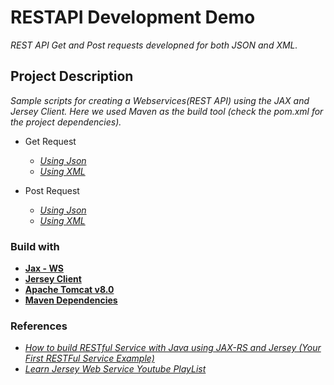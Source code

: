 # RESTAPI Development Demo

*REST API Get and Post requests developned for both JSON and XML.*

## Project Description

*Sample scripts for creating a Webservices(REST API) using the JAX and Jersey Client. Here we used Maven as the build tool (check the pom.xml for the project dependencies).*

* Get Request
  * *[Using Json](https://github.com/AniketNeogy/RestAPIDevelopmentDemo/blob/master/src/com/aniket/get/RestResponseJSONService.java)*
  * *[Using XML](https://github.com/AniketNeogy/RestAPIDevelopmentDemo/blob/master/src/com/aniket/get/RestResponseXMLService.java)*

* Post Request
  * *[Using Json](https://github.com/AniketNeogy/RestAPIDevelopmentDemo/blob/master/src/com/aniket/post/RestRequestJSONService.java)*
  * *[Using XML](https://github.com/AniketNeogy/RestAPIDevelopmentDemo/blob/master/src/com/aniket/post/RestRequestXMLService.java)*

### Build with

- **[Jax - WS](https://www.javatpoint.com/jax-ws-tutorial)**
- **[Jersey Client](https://jersey.github.io/)**
- **[Apache Tomcat v8.0](https://help.eclipse.org/neon/index.jsp?topic=%2Forg.eclipse.stardust.docs.wst%2Fhtml%2Fwst-integration%2Fconfiguration.html)**
- **[Maven Dependencies](https://github.com/AniketNeogy/RestAPIDevelopmentDemo/blob/master/pom.xml)**

### References

- [*How to build RESTful Service with Java using JAX-RS and Jersey (Your First RESTFul Service Example)*](https://crunchify.com/how-to-build-restful-service-with-java-using-jax-rs-and-jersey/)
- [*Learn Jersey Web Service Youtube PlayList*](https://www.youtube.com/watch?v=rk-Sg7Ml6xQ&list=PL050q0IOLhgFN2N-rtlmpLDtt7ayBTpsb)
